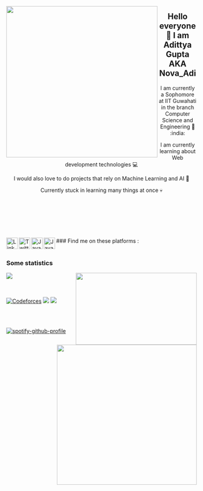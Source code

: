 <a href="URL_REDIRECT" target="blank"><img align="left" src="https://media.giphy.com/media/lP4cWYi3fIKL1MMmoO/giphy.gif" height="400" /></a>
<!-- <div align="center" style="font-size:40px"> -->
<h2 align="center"> Hello everyone 👋 I am Adittya Gupta AKA Nova_Adi </h2>
<p align="center"> I am currently a Sophomore at IIT Guwahati in the branch Computer Science and Engineering 🏫 :india: </p>
<p align="center"> I am currently learning about Web development technologies 💻</p>
<p align="center"> I would also love to do projects that rely on Machine Learning and AI 🤖</p>
<p align="center"> Currently stuck in learning many things at once 💀 </p>
<br>
<br>
<br>
<br>
<br>
<br>
### Find me on these platforms :
<a href ="https://www.linkedin.com/in/adittya-gupta-b64356224/"><img align="left" alt="LinkedIn" width="30px" src="https://user-images.githubusercontent.com/95131750/194147562-e602b2a3-5a01-4e21-8af1-f14f212c5633.png"/></a>
<a href="https://twitter.com/AdittyaGupta3"><img align="left" alt="Twitter" width="30px" src="https://user-images.githubusercontent.com/95131750/194147272-9c12938a-a6df-4e30-92e9-3093ae2ef192.png"/></a>
<a href="https://www.instagram.com/adittya._gupta/"><img align="left" alt="Java" width="30px" src="https://user-images.githubusercontent.com/95131750/194147749-28a00de3-60dc-441b-af8a-1c9c319e948a.png"/></a>
<a href="https://www.discordapp.com/users/2749"><img align="left" alt="Java" width="30px" src="https://user-images.githubusercontent.com/95131750/194148040-d636d72d-23bb-4530-9206-6c8d47e37817.png"/></a>

<br>
<br>

### Some statistics

<a href="https://github.com/anuraghazra/github-readme-stats">
  <img align="center" src="https://github-readme-stats.vercel.app/api?username=Adittya-Gupta&count_private=true&theme=radical" />
</a>

<a href="https://github.com/anuraghazra/github-readme-stats">
  <img align="right" src="https://github-readme-stats.vercel.app/api/top-langs/?username=Adittya-Gupta&layout=compact" height="190" width="320"/>
</a>

<br>
<br>
<br>

[![Codeforces](https://badges.joonhyung.xyz/codeforces/Nova_Adi.svg)](https://codeforces.com/profile/Nova_Adi) <img src="https://cp-logo.vercel.app/atcoder/Nova_Adi"/> ![](https://komarev.com/ghpvc/?username=Adittya-Gupta)

<br>
<br>

[![spotify-github-profile](https://spotify-github-profile.vercel.app/api/view?uid=31sby5ucregfphdbj27ujb42tnjm&cover_image=true&theme=default&show_offline=false&bar_color=48e543&bar_color_cover=true)](https://github.com/kittinan/spotify-github-profile) <img src="https://user-images.githubusercontent.com/95131750/194231030-75540146-403e-41db-86b2-9ae8e3cdc33c.png" height="370" align="right"/>



<!--   </div> -->
<!---
Adittya-Gupta/Adittya-Gupta is a ✨ special ✨ repository because its `README.md` (this file) appears on your GitHub profile.
You can click the Preview link to take a look at your changes.
--->
